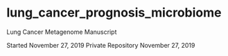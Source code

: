 # lung_cancer_prognosis_microbiome
Lung Cancer Metagenome Manuscript 

Started November 27, 2019 
Private Repository November 27, 2019
